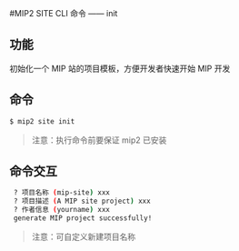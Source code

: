 #MIP2 SITE CLI 命令 —— init



## 功能

初始化一个 MIP 站的项目模板，方便开发者快速开始 MIP 开发

## 命令

``` bash
$ mip2 site init

```

> 注意：执行命令前要保证 mip2 已安装


## 命令交互

``` bash
 ? 项目名称 (mip-site) xxx
 ? 项目描述 (A MIP site project) xxx
 ? 作者信息 (yourname) xxx
 generate MIP project successfully!
```
> 注意：可自定义新建项目名称
